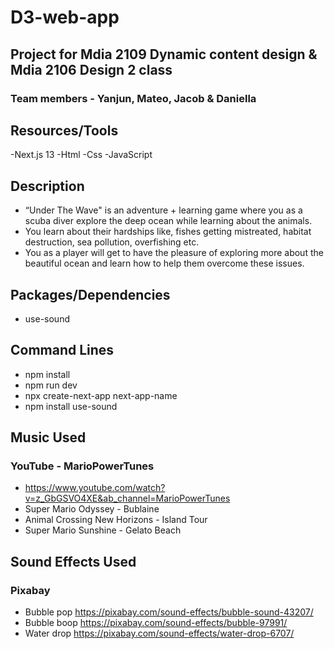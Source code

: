 # D3-web-app

## Project for Mdia 2109 Dynamic content design & Mdia 2106 Design 2 class

### Team members - Yanjun, Mateo, Jacob & Daniella

## Resources/Tools

-Next.js 13
-Html
-Css
-JavaScript

## Description

- “Under The Wave" is an adventure + learning game where you as a scuba diver explore the deep ocean while learning about the animals.
- You learn about their hardships like, fishes getting mistreated, habitat destruction, sea pollution, overfishing etc.
- You as a player will get to have the pleasure of exploring more about the beautiful ocean and learn how to help them overcome these issues.

## Packages/Dependencies

- use-sound

## Command Lines

- npm install
- npm run dev
- npx create-next-app next-app-name
- npm install use-sound

## Music Used

### YouTube - MarioPowerTunes

- https://www.youtube.com/watch?v=z_GbGSVO4XE&ab_channel=MarioPowerTunes
- Super Mario Odyssey - Bublaine
- Animal Crossing New Horizons - Island Tour
- Super Mario Sunshine - Gelato Beach

## Sound Effects Used

### Pixabay

- Bubble pop https://pixabay.com/sound-effects/bubble-sound-43207/
- Bubble boop https://pixabay.com/sound-effects/bubble-97991/
- Water drop https://pixabay.com/sound-effects/water-drop-6707/
